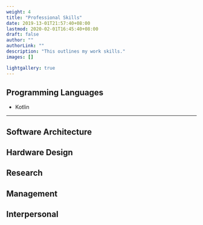 ```yaml
---
weight: 4
title: "Professional Skills"
date: 2019-13-01T21:57:40+08:00
lastmod: 2020-02-01T16:45:40+08:00
draft: false
author: ""
authorLink: ""
description: "This outlines my work skills."
images: []

lightgallery: true
---
```



## Programming Languages

- Kotlin

---
## Software Architecture

## Hardware Design

## Research

## Management

## Interpersonal


